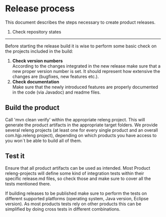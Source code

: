 Release process
===============
This document describes the steps necessary to create product releases.

1. Check repository states
--------------------------
Before starting the release build it is wise to perform some basic check on the projects included in the build:

1. __Check version numbers__  
According to the changes integrated in the new release make sure that a new proper version number is set. It should represent how extensive the changes are (bugfixes, new features etc.).
1. __Check documentation__  
Make sure that the newly introduced features are properly documented in the code (via Javadoc) and readme files.

Build the product
-----------------
Call 'mvn clean verify' within the appropriate releng project. This will generate the product artifacts in the appropriate target folders. We provide several releng projects (at least one for every single product and an overall com.hjp.releng project), depending on which products you have access to you won`t be able to build all of them.

Test it
-------
Ensure that all product artifacts can be used as intended. Most Product releng-projects will define some kind of integration tests within their specific release.md files, so check those and make sure to cover all the tests mentioned there.

If building releases to be published make sure to perform the tests on different supported platforms (operating system, Java version, Eclipse version). As most products tests rely on other products this can be simplified by doing cross tests in different combinations.
